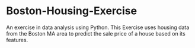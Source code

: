 # Boston-Housing-Exercise
An exercise in data analysis using Python. This Exercise uses housing data from the Boston MA area to predict the sale price of a house based on its features. 
